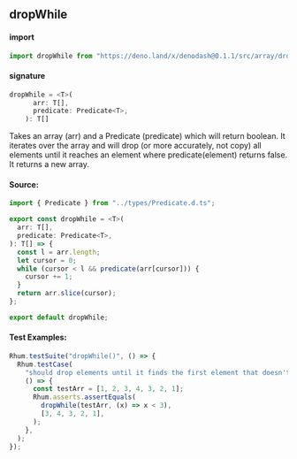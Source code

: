 
## dropWhile

#### import
```typescript
import dropWhile from "https://deno.land/x/denodash@0.1.1/src/array/dropWhile.ts"
```

#### signature
```typescript
dropWhile = <T>(
      arr: T[],
      predicate: Predicate<T>,
    ): T[] 
```

Takes an array (arr) and a Predicate (predicate) which will return boolean. It iterates over the array and will drop (or more accurately, not copy) all elements until it reaches an element where predicate(element) returns false. It returns a new array.

#### Source:

```typescript
import { Predicate } from "../types/Predicate.d.ts";

export const dropWhile = <T>(
  arr: T[],
  predicate: Predicate<T>,
): T[] => {
  const l = arr.length;
  let cursor = 0;
  while (cursor < l && predicate(arr[cursor])) {
    cursor += 1;
  }
  return arr.slice(cursor);
};

export default dropWhile;

```

#### Test Examples: 

```typescript
Rhum.testSuite("dropWhile()", () => {
  Rhum.testCase(
    "should drop elements until it finds the first element that doesn't match",
    () => {
      const testArr = [1, 2, 3, 4, 3, 2, 1];
      Rhum.asserts.assertEquals(
        dropWhile(testArr, (x) => x < 3),
        [3, 4, 3, 2, 1],
      );
    },
  );
});
```

  